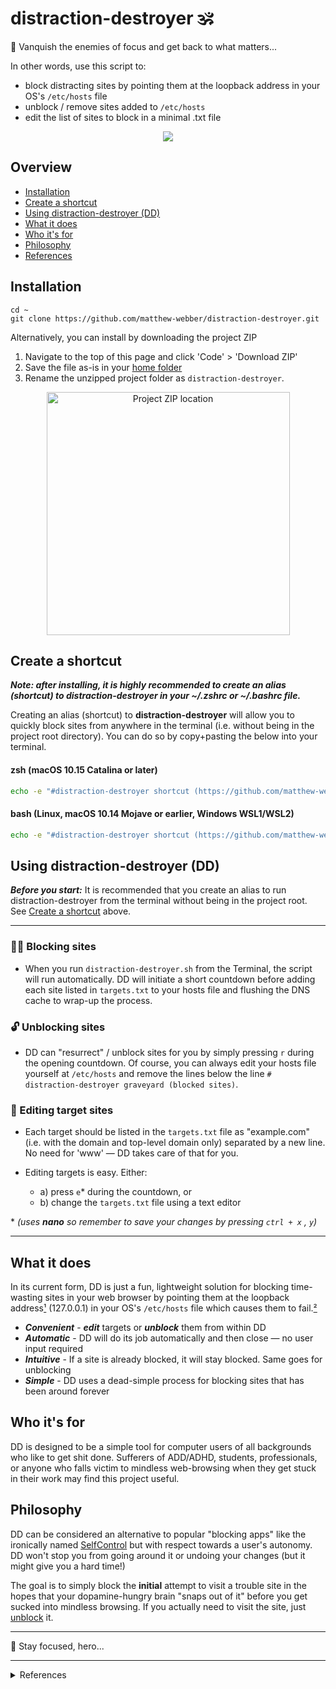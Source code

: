 # distraction-destroyer 🕉

🐲 Vanquish the enemies of focus and get back to what matters...

In other words, use this script to:
* block distracting sites by pointing them at the loopback address in your OS's ```/etc/hosts``` file
* unblock / remove sites added to ```/etc/hosts```
* edit the list of sites to block in a minimal .txt file

<p align="center"><img src="https://user-images.githubusercontent.com/37313243/135770532-f3fa0213-f5f9-4ae9-b766-0edd2dd032c4.gif"></p>
 
## Overview

* [Installation](#installation)
* [Create a shortcut](#create-a-shortcut)
* [Using distraction-destroyer (DD)](#using-distraction-destroyer-dd)
* [What it does](#what-it-does)
* [Who it's for](#who-its-for)
* [Philosophy](#philosophy)
* [References](#references)

## Installation

```
cd ~
git clone https://github.com/matthew-webber/distraction-destroyer.git
```

Alternatively, you can install by downloading the project ZIP

1. Navigate to the top of this page and click 'Code' > 'Download ZIP'
2. Save the file as-is in your [home folder](https://nektony.com/blog/mac-home-folder#1)
3. Rename the unzipped project folder as ```distraction-destroyer```.
<p align="center"><img width="389" alt="Project ZIP location" src="https://user-images.githubusercontent.com/37313243/135775500-eb61acd0-5771-448c-92f2-5d13a3b31986.png"></p>

## Create a shortcut

_**Note: after installing, it is highly recommended to create an alias (shortcut) to distraction-destroyer in your ~/.zshrc or ~/.bashrc file.**_

Creating an alias (shortcut) to **distraction-destroyer** will allow you to quickly block sites from anywhere in the terminal (i.e. without being in the project root directory).  You can do so by copy+pasting the below into your terminal.

#### zsh (macOS 10.15 Catalina or later)
```zsh
echo -e "#distraction-destroyer shortcut (https://github.com/matthew-webber/distraction-destroyer)\nalias distraction-destroyer='sudo ~/distraction-destroyer/distraction-destroyer.sh'" >> ~/.zshrc && zsh
```

#### bash (Linux, macOS 10.14 Mojave or earlier, Windows WSL1/WSL2)
```bash
echo -e "#distraction-destroyer shortcut (https://github.com/matthew-webber/distraction-destroyer)\nalias distraction-destroyer='sudo ~/distraction-destroyer/distraction-destroyer.sh'" >> ~/.bashrc && bash
```

## Using distraction-destroyer (DD)

_**Before you start:**_ It is recommended that you create an alias to run distraction-destroyer from the terminal without being in the project root.  See [Create a shortcut](#create-a-shortcut) above.

---
### 🙅‍♂️ Blocking sites

* When you run ```distraction-destroyer.sh``` from the Terminal, the script will run automatically.  DD will initiate a short countdown before adding each site listed in ```targets.txt``` to your hosts file and flushing the DNS cache to wrap-up the process.

### 🔓 Unblocking sites

* DD can "resurrect" / unblock sites for you by simply pressing ```r``` during the opening countdown.  Of course, you can always edit your hosts file yourself at ```/etc/hosts``` and remove the lines below the line ```# distraction-destroyer graveyard (blocked sites)```.

### 📝 Editing target sites

* Each target should be listed in the ```targets.txt``` file as "example.com" (i.e. with the domain and top-level domain only) separated by a new line.  No need for 'www' — DD takes care of that for you. 

* Editing targets is easy.  Either:
  * a) press ```e```* during the countdown, or
  * b) change the ```targets.txt``` file using a text editor

\* _(uses **nano** so remember to save your changes by pressing ```ctrl + x``` , ```y```)_

---

## What it does

In its current form, DD is just a fun, lightweight solution for blocking time-wasting sites in your web browser by pointing them at the loopback address[¹](#ref1) (127.0.0.1) in your OS's ```/etc/hosts``` file which causes them to fail.[²](#ref2)

* ***Convenient*** - ***edit*** targets or ***unblock*** them from within DD
* ***Automatic*** - DD will do its job automatically and then close — no user input required
* ***Intuitive*** - If a site is already blocked, it will stay blocked.  Same goes for unblocking
* ***Simple*** - DD uses a dead-simple process for blocking sites that has been around forever

## Who it's for

DD is designed to be a simple tool for computer users of all backgrounds who like to get shit done.  Sufferers of ADD/ADHD, students, professionals, or anyone who falls victim to mindless web-browsing when they get stuck in their work may find this project useful.

## Philosophy

DD can be considered an alternative to popular "blocking apps" like the ironically named [SelfControl](https://github.com/SelfControlApp/selfcontrol) but with respect towards a user's autonomy.  DD won't stop you from going around it or undoing your changes (but it might give you a hard time!)

The goal is to simply block the **initial** attempt to visit a trouble site in the hopes that your dopamine-hungry brain "snaps out of it" before you get sucked into mindless browsing.  If you actually need to visit the site, just [unblock](#what-it-does) it.

---

🐲 Stay focused, hero...

---

<details>
 <summary id="references">References</summary>
<p>
 
¹ <a id="ref1" href="https://en.wikipedia.org/wiki/Localhost">Loopback address</a> (Wikipedia)
 
² <a id="ref2" href="https://en.wikipedia.org/wiki/Hosts_(file)#Extended_applications">Blocking internet resources</a> (ibid.)
</p>
</details>  
